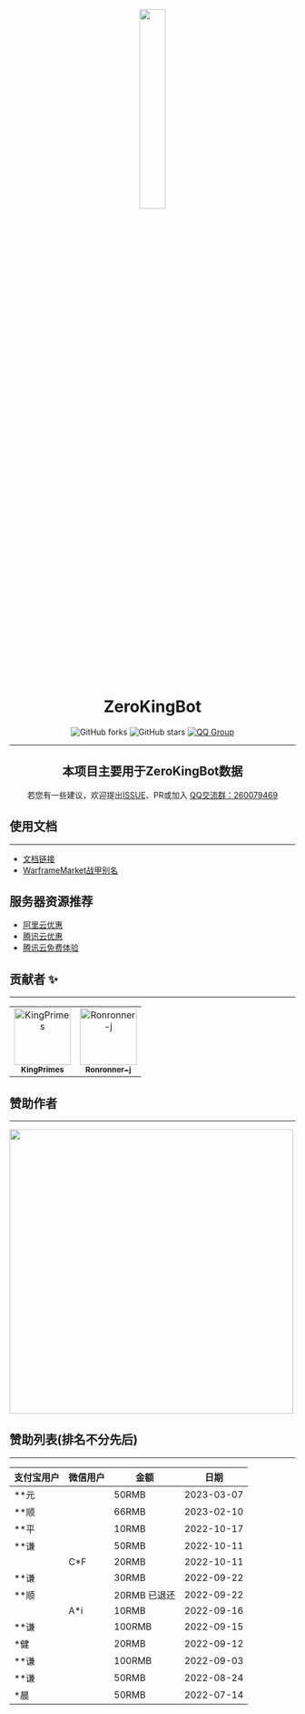 <div align="center">
<p align="center">
   <img src="https://raw.githubusercontent.com/KingPrimes/ZeroKingBot/main/.github/image/ico.jpg" width="30%">
</p>

# ZeroKingBot

![GitHub forks](https://img.shields.io/github/forks/KingPrimes/ZeroKingBotDataSource?style=social)
![GitHub stars](https://img.shields.io/github/stars/KingPrimes/ZeroKingBotDataSource?style=social)
[![QQ Group](https://img.shields.io/badge/QQ%20Group-260079469-blue)](https://jq.qq.com/?_wv=1027&k=RgqgJLij)
</div>

----

<div align="center">
<h2>本项目主要用于ZeroKingBot数据</h2>
<div>
    <p>若您有一些建议，欢迎提出<a href="https://github.com/KingPrimes/ZeroKingBot/issues">ISSUE</a>、PR或加入 <a href="https://jq.qq.com/?_wv=1027&k=HkG2Q9PT">QQ交流群：260079469</a></p>
</div>
</div>

使用文档
---
---

- [文档链接](https://www.yuque.com/kingprimes/twgbot)
- [WarframeMarket战甲别名](https://raw.githubusercontent.com/KingPrimes/ZeroKingBotDataSource/main/warframe_alias.json)

服务器资源推荐
---

- [阿里云优惠](https://www.aliyun.com/minisite/goods?userCode=8dt5pt0g&share_source=copy_link)
- [腾讯云优惠](https://cloud.tencent.com/act/pro/cps_3?fromSource=gwzcw.6688284.6688284.6688284&cps_key=ae3b8b6e55495d8bc53f2227ea0273d8)
- [腾讯云免费体验](https://cloud.tencent.com/act/free)

贡献者 ✨
---
---

<!-- readme: collaborators,contributors -start -->
<table>
<tr>
    <td align="center">
        <a href="https://github.com/KingPrimes">
            <img src="https://avatars.githubusercontent.com/u/50130875?v=4" width="100;" alt="KingPrimes"/>
            <br />
            <sub><b>KingPrimes</b></sub>
        </a>
    </td>
    <td align="center">
        <a href="https://github.com/Ronronner-j">
            <img src="https://avatars.githubusercontent.com/u/76937472?v=4" width="100;" alt="Ronronner-j"/>
            <br />
            <sub><b>Ronronner-j</b></sub>
        </a>
    </td></tr>
</table>
<!-- readme: collaborators,contributors -end -->


赞助作者
---
---
<img src="https://raw.githubusercontent.com/KingPrimes/ZeroKingBot/main/.github/image/upA-W.png" width="500"/>

赞助列表(排名不分先后)
---
---

| 支付宝用户 | 微信用户 | 金额        | 日期         |
|-------|------|-----------|------------|
| **元   |      | 50RMB | 2023-03-07 |
| **顺   |      | 66RMB     | 2023-02-10 |
| **平   |      | 10RMB     | 2022-10-17 |
| **谦   |      | 50RMB     | 2022-10-11 |
|       | C*F  | 20RMB     | 2022-10-11 |
| **谦   |      | 30RMB     | 2022-09-22 |
| **顺   |      | 20RMB 已退还 | 2022-09-22 |
|       | A*i  | 10RMB     | 2022-09-16 |
| **谦   |      | 100RMB    | 2022-09-15 |
| *健    |      | 20RMB     | 2022-09-12 |
| **谦   |      | 100RMB    | 2022-09-03 |
| **谦   |      | 50RMB     | 2022-08-24 |
| *晨    |      | 50RMB     | 2022-07-14 |

